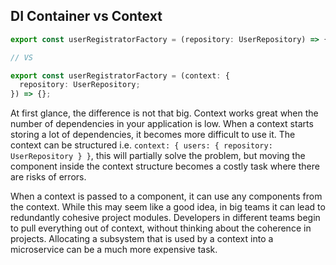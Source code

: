## DI Container vs Context

```typescript
export const userRegistratorFactory = (repository: UserRepository) => {};

// VS

export const userRegistratorFactory = (context: {
  repository: UserRepository;
}) => {};
```

At first glance, the difference is not that big. Context works great when the number of dependencies in your application is
low. When a context starts storing a lot of dependencies, it becomes more difficult to use it. The context can be
structured i.e. `context: { users: { repository: UserRepository } }`, this will partially solve the problem, but moving
the component inside the context structure becomes a costly task where there are risks of errors.

When a context is passed to a component, it can use any components from the context. While this may seem like a good idea,
in big teams it can lead to redundantly cohesive project modules. Developers in different teams begin to pull everything
out of context, without thinking about the coherence in projects. Allocating a subsystem that is used by a context into
a microservice can be a much more expensive task.